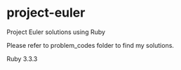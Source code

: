 # project-euler
Project Euler solutions using Ruby

Please refer to problem_codes folder to find my solutions.

Ruby 3.3.3
